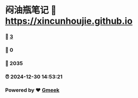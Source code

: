 # 闷油瓶笔记 :link: https://xincunhoujie.github.io 
### :page_facing_up: [3](https://xincunhoujie.github.io/tag.html) 
### :speech_balloon: 0 
### :hibiscus: 2035 
### :alarm_clock: 2024-12-30 14:53:21 
### Powered by :heart: [Gmeek](https://github.com/Meekdai/Gmeek)

